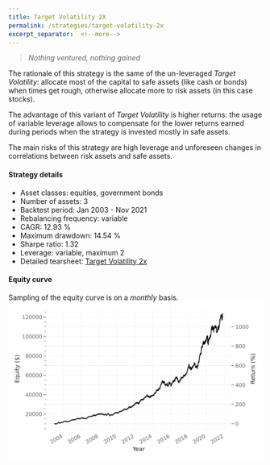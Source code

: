 ```yaml
---
title: Target Volatility 2X
permalink: /strategies/target-volatility-2x
excerpt_separator:  <!--more-->
---
```


> _Nothing ventured, nothing gained_

The rationale of this strategy is the same of the un-leveraged _Target Volatility_: allocate most of the capital to safe assets (like cash or bonds) when times get rough, otherwise allocate more to risk assets (in this case stocks).

The advantage of this variant of _Target Volatility_ is higher returns: the usage of variable leverage allows to compensate for the lower returns earned during periods when the strategy is invested mostly in safe assets.

The main risks of this strategy are high leverage and unforeseen changes in correlations between risk assets and safe assets.

#### Strategy details
* Asset classes: equities, government bonds
* Number of assets: 3
* Backtest period: Jan 2003 - Nov 2021
* Rebalancing frequency: variable
* CAGR: 12.93 %
* Maximum drawdown: 14.54 %
* Sharpe ratio: 1.32
* Leverage: variable, maximum 2
* Detailed tearsheet: [Target Volatility 2x](/tearsheets/TargetVolatility2x.html)

#### Equity curve
Sampling of the equity curve is on a _monthly_ basis.
![Target Volatility 2x](/images/TargetVolatility2x.svg)
